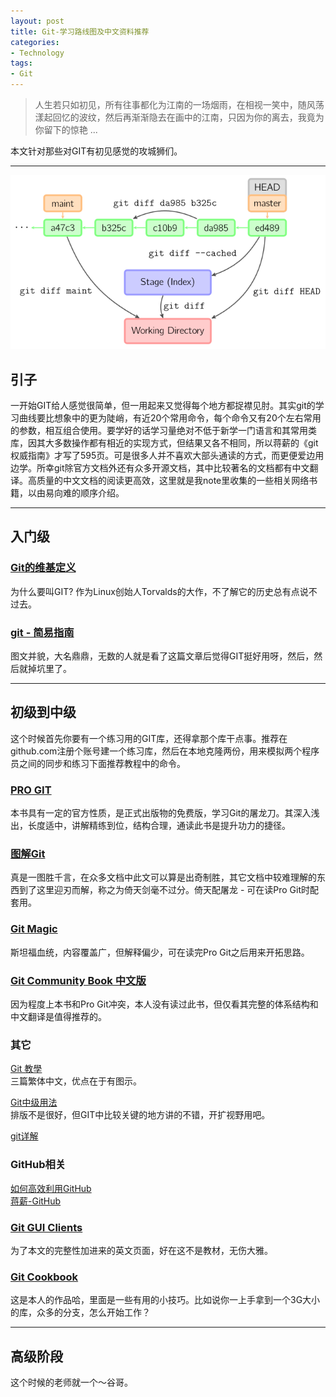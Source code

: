 ```yaml
---
layout: post
title: Git-学习路线图及中文资料推荐
categories:
- Technology
tags:
- Git
---
```



> 人生若只如初见，所有往事都化为江南的一场烟雨，在相视一笑中，随风荡漾起回忆的波纹，然后再渐渐隐去在画中的江南，只因为你的离去，我竟为你留下的惊艳 ...    

本文针对那些对GIT有初见感觉的攻城狮们。

---------------------
![](/media/pic2014/0218-0.png)

## 引子
一开始GIT给人感觉很简单，但一用起来又觉得每个地方都捉襟见肘。其实git的学习曲线要比想象中的更为陡峭，有近20个常用命令，每个命令又有20个左右常用的参数，相互组合使用。要学好的话学习量绝对不低于新学一门语言和其常用类库，因其大多数操作都有相近的实现方式，但结果又各不相同，所以蒋薪的《git权威指南》才写了595页。可是很多人并不喜欢大部头通读的方式，而更便爱边用边学。所幸git除官方文档外还有众多开源文档，其中比较著名的文档都有中文翻译。高质量的中文文档的阅读更高效，这里就是我note里收集的一些相关网络书籍，以由易向难的顺序介绍。

---------------------

## 入门级

### [Git的维基定义](http://zh.wikipedia.org/wiki/Git)
为什么要叫GIT? 作为Linux创始人Torvalds的大作，不了解它的历史总有点说不过去。


### [git - 简易指南](http://rogerdudler.github.io/git-guide/index.zh.html)
图文并貌，大名鼎鼎，无数的人就是看了这篇文章后觉得GIT挺好用呀，然后，然后就掉坑里了。

---------------------
## 初级到中级

这个时候首先你要有一个练习用的GIT库，还得拿那个库干点事。推荐在github.com注册个账号建一个练习库，然后在本地克隆两份，用来模拟两个程序员之间的同步和练习下面推荐教程中的命令。


### [PRO GIT](http://git-scm.com/book/zh)
本书具有一定的官方性质，是正式出版物的免费版，学习Git的屠龙刀。其深入浅出，长度适中，讲解精练到位，结构合理，通读此书是提升功力的捷径。

 
### [图解Git](http://marklodato.github.io/visual-git-guide/index-zh-cn.html)
真是一图胜千言，在众多文档中此文可以算是出奇制胜，其它文档中较难理解的东西到了这里迎刃而解，称之为倚天剑毫不过分。倚天配屠龙 - 可在读Pro Git时配套用。

### [Git Magic](http://www-cs-students.stanford.edu/~blynn/gitmagic/intl/zh_cn/ch02.html)
斯坦福血统，内容覆盖广，但解释偏少，可在读完Pro Git之后用来开拓思路。

### [Git Community Book 中文版](http://gitbook.liuhui998.com/index.html)
因为程度上本书和Pro Git冲突，本人没有读过此书，但仅看其完整的体系结构和中文翻译是值得推荐的。
 

### 其它
[Git 教學](http://blog.gogojimmy.net/2012/01/17/how-to-use-git-1-git-basic/)   
三篇繁体中文，优点在于有图示。 

[Git中级用法](http://blackanger.blog.51cto.com/140924/123399)   
排版不是很好，但GIT中比较关键的地方讲的不错，开扩视野用吧。

[git详解](http://blackanger.blog.51cto.com/140924/123399)

### GitHub相关
[如何高效利用GitHub](http://www.yangzhiping.com/tech/github.html)    
[蒋薪-GitHub](http://www.worldhello.net/gotgithub/)

### [Git GUI Clients](http://git-scm.com/downloads/guis)
为了本文的完整性加进来的英文页面，好在这不是教材，无伤大雅。 

### [Git Cookbook](http://blog.sevenche.com/2014/02/Git-cook-book/)   
这是本人的作品哈，里面是一些有用的小技巧。比如说你一上手拿到一个3G大小的库，众多的分支，怎么开始工作？

---------------------

## 高级阶段
这个时候的老师就一个～谷哥。


